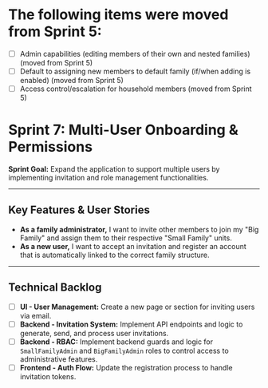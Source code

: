 # The following items were moved from Sprint 5:
- [ ] Admin capabilities (editing members of their own and nested families) (moved from Sprint 5)
- [ ] Default to assigning new members to default family (if/when adding is enabled) (moved from Sprint 5)
- [ ] Access control/escalation for household members (moved from Sprint 5)
# Sprint 7: Multi-User Onboarding & Permissions

**Sprint Goal:** Expand the application to support multiple users by implementing invitation and role management functionalities.

---

## Key Features & User Stories

- **As a family administrator,** I want to invite other members to join my "Big Family" and assign them to their respective "Small Family" units.
- **As a new user,** I want to accept an invitation and register an account that is automatically linked to the correct family structure.

---

## Technical Backlog

- [ ] **UI - User Management:** Create a new page or section for inviting users via email.
- [ ] **Backend - Invitation System:** Implement API endpoints and logic to generate, send, and process user invitations.
- [ ] **Backend - RBAC:** Implement backend guards and logic for `SmallFamilyAdmin` and `BigFamilyAdmin` roles to control access to administrative features.
- [ ] **Frontend - Auth Flow:** Update the registration process to handle invitation tokens.